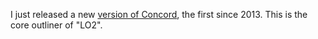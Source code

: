 I just released a new <a href="https://github.com/scripting/concord">version of Concord</a>, the first since 2013. This is the core outliner of "LO2". 

